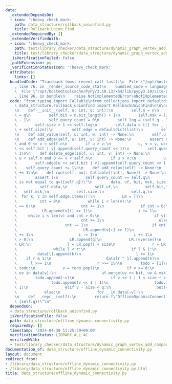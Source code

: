 ```yaml
---
data:
  _extendedDependsOn:
  - icon: ':heavy_check_mark:'
    path: data_structure/rollback_unionfind.py
    title: Rollback Union Find
  _extendedRequiredBy: []
  _extendedVerifiedWith:
  - icon: ':heavy_check_mark:'
    path: test/library_checker/data_structure/dynamic_graph_vertex_add_component_sum.test.py
    title: test/library_checker/data_structure/dynamic_graph_vertex_add_component_sum.test.py
  _isVerificationFailed: false
  _pathExtension: py
  _verificationStatusIcon: ':heavy_check_mark:'
  attributes:
    links: []
  bundledCode: "Traceback (most recent call last):\n  File \"/opt/hostedtoolcache/PyPy/3.10.13/x64/lib/pypy3.10/site-packages/onlinejudge_verify/documentation/build.py\"\
    , line 76, in _render_source_code_stat\n    bundled_code = language.bundle(\n\
    \  File \"/opt/hostedtoolcache/PyPy/3.10.13/x64/lib/pypy3.10/site-packages/onlinejudge_verify/languages/python.py\"\
    , line 96, in bundle\n    raise NotImplementedError\nNotImplementedError\n"
  code: "from typing import Callable\nfrom collections import defaultdict\n\nfrom\
    \ data_structure.rollback_unionfind import RollbackUnionFind\n\n\nclass OfflineDynamicConnectivity:\n\
    \n    def __init__(self, n: int, q: int):\n        self.n = n\n        self.q\
    \ = q\n        self.bit = n.bit_length() + 1\n        self.msk = (1 << self.bit)\
    \ - 1\n        self.query_count = 0\n        self.log = (self.q - 1).bit_length()\n\
    \        self.size = 1 << self.log\n        self.data = [[] for _ in range(self.size\
    \ + self.size)]\n        self.edge = defaultdict(list)\n        self.uf = RollbackUnionFind(n)\n\
    \n    def add_value(self, u: int, w: int) -> None:\n        self.uf.add(u, w)\n\
    \n    def add_edge(self, u: int, v: int) -> None:\n        assert 0 <= u < self.n\
    \ and 0 <= v < self.n\n        if u > v:\n            u, v = v, u\n        self.edge[u\
    \ << self.bit | v].append(self.query_count << 1)\n        self.query_count +=\
    \ 1\n\n    def delete_edge(self, u: int, v: int) -> None:\n        assert 0 <=\
    \ u < self.n and 0 <= v < self.n\n        if u > v:\n            u, v = v, u\n\
    \        self.edge[u << self.bit | v].append(self.query_count << 1 | 1)\n    \
    \    self.query_count += 1\n\n    def add_relax(self) -> None:\n        self.query_count\
    \ += 1\n\n    def run(self, out: Callable[[int], None]) -> None:\n        # O(qlogqlogn)\n\
    \        assert (\n            self.query_count == self.q\n        ), f\"query_count=({self.query_count})\
    \ is not equal to q=({self.q})\"\n        data, uf, bit, msk, size, q = (\n  \
    \          self.data,\n            self.uf,\n            self.bit,\n         \
    \   self.msk,\n            self.size,\n            self.q,\n        )\n      \
    \  for k, v in self.edge.items():\n            LR = []\n            i = 0\n  \
    \          cnt = 0\n            while i < len(v):\n                if v[i] & 1\
    \ == 0:\n                    cnt += 1\n                if cnt > 0:\n         \
    \           LR.append(v[i] >> 1)\n                    i += 1\n               \
    \     while i < len(v) and cnt > 0:\n                        if v[i] & 1 == 0:\n\
    \                            cnt += 1\n                        else:\n       \
    \                     cnt -= 1\n                            if cnt == 0:\n   \
    \                             LR.append(v[i] >> 1)\n                        i\
    \ += 1\n                    i -= 1\n                i += 1\n            if cnt\
    \ > 0:\n                LR.append(q)\n            LR.reverse()\n            while\
    \ LR:\n                l = LR.pop() + size\n                r = LR.pop() + size\n\
    \                while l < r:\n                    if l & 1:\n               \
    \         data[l].append(k)\n                        l += 1\n                \
    \    if r & 1:\n                        data[r ^ 1].append(k)\n              \
    \      l >>= 1\n                    r >>= 1\n\n        todo = [1]\n        while\
    \ todo:\n            v = todo.pop()\n            if v >= 0:\n                for\
    \ uv in data[v]:\n                    uf.merge(uv >> bit, uv & msk)\n        \
    \        todo.append(~v)\n                if v << 1 | 1 < size + size:\n     \
    \               todo.append(v << 1 | 1)\n                    todo.append(v <<\
    \ 1)\n                elif v - size < q:\n                    out(v - size)\n\
    \            else:\n                for _ in data[~v]:\n                    uf.undo()\n\
    \n    def __repr__(self):\n        return f\"OfflineDynamicConnectivity({self.n},\
    \ {self.q})\"\n"
  dependsOn:
  - data_structure/rollback_unionfind.py
  isVerificationFile: false
  path: data_structure/offline_dynamic_connectivity.py
  requiredBy: []
  timestamp: '2024-04-30 11:25:39+09:00'
  verificationStatus: LIBRARY_ALL_AC
  verifiedWith:
  - test/library_checker/data_structure/dynamic_graph_vertex_add_component_sum.test.py
documentation_of: data_structure/offline_dynamic_connectivity.py
layout: document
redirect_from:
- /library/data_structure/offline_dynamic_connectivity.py
- /library/data_structure/offline_dynamic_connectivity.py.html
title: data_structure/offline_dynamic_connectivity.py
---
```

